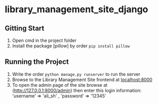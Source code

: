 # library_management_site_django

## Gitting Start

1. Open cmd in the project folder
2. Install the package [pillow] by order `pip install pillow`

## Running the Project

1. Write the order `python manage.py runserver` to run the server
2. Browse to the Library Management Site frontend at [localhost:8000](http://127.0.0.1:8000)
3. To open the admin page of the site browse at (http://127.0.0.1:8000/admin) then enter this login information: 'username' => 'ali_sh' , 'password' => '12345'
